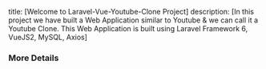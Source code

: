 title: [Welcome to Laravel-Vue-Youtube-Clone Project]
description: [In this project we have built a Web Application similar to Youtube & we can call it a Youtube Clone. This Web Application is built using Laravel Framework 6, VueJS2, MySQL, Axios]

### More Details
